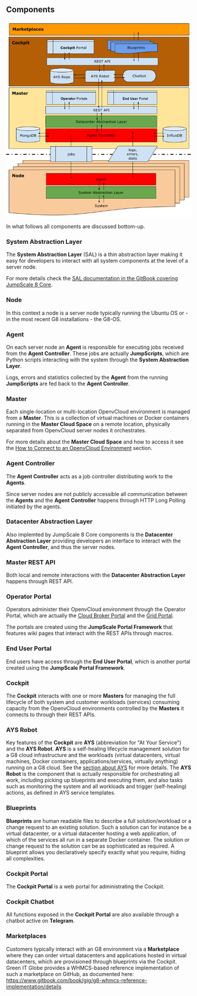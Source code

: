 ## Components

![](system-architecture.png)

In what follows all components are discussed bottom-up.


### System Abstraction Layer

The **System Abstraction Layer** (SAL) is a thin abstraction layer making it easy for developers to interact with all system components at the level of a server node.

For more details check the [SAL documentation in the GitBook covering JumpScale 8 Core](https://gig.gitbooks.io/jumpscale-core8/content/SAL/SAL.html).


### Node

In this context a node is a server node typically running the Ubuntu OS or - in the most recent G8 installations - the G8-OS.


### Agent

On each server node an **Agent** is responsible for executing jobs received from the **Agent Controller**. These jobs are actually **JumpScripts**, which are Python scripts interacting with the system through the **System Abstraction Layer**.

Logs, errors and statistics collected by the **Agent**  from the running **JumpScripts** are fed back to the **Agent Controller**.


### Master

Each single-location or multi-location OpenvCloud environment is managed from a **Master**. This is a collection of virtual machines or Docker containers running in the **Master Cloud Space** on a remote location, physically separated from OpenvCloud server nodes it orchestrates.

For more details about the **Master Cloud Space** and how to access it see the [How to Connect to an OpenvCloud Environment](../Sysadmin/Connect/connect.md) section.


### Agent Controller

The **Agent Controller** acts as a job controller distributing work to the **Agents**.

Since server nodes are not publicly accessible all communication between the **Agents** and the **Agent Controller** happens through HTTP Long Polling initiated by the agents.


### Datacenter Abstraction Layer

Also implemted by JumpScale 8 Core components is the **Datacenter Abstraction Layer** providing developers an interface to interact with the **Agent Controller**, and thus the server nodes.


### Master REST API

Both local and remote interactions with the **Datacenter Abstraction Layer** happens through REST API.


### Operator Portal

Operators administer their OpenvCloud environment through the Operator Portal, which are actually the [Cloud Broker Portal](../CloudBrokerPortal/CloudBrokerPortal.md) and the [Grid Portal](../GridPortal/GridPortal.md).

The portals are created using the **JumpScale Portal Framework** that features wiki pages that interact with the REST APIs through macros.


### End User Portal

End users have access through the **End User Portal**, which is another portal created using the **JumpScale Portal Framework**.


### Cockpit

The **Cockpit** interacts with one or more **Masters** for managing the full lifecycle of both system and customer workloads (services) consuming capacity from the OpenvCloud environments controlled by the **Masters** it connects to through their REST APIs.


### AYS Robot

Key features of the **Cockpit** are **AYS** (abbreviation for "At Your Service") and the **AYS Robot**. **AYS** is a self-healing lifecycle management solution for a G8 cloud infrastructure and the workloads (virtual datacenters, virtual machines, Docker containers, applications/services, virtually anything) running on a G8 cloud. See the [section about AYS](../AtYourService/AtYourServiceIntro.md) for more details. The **AYS Robot** is the component that is actually responsible for orchestrating all work, including picking up blueprints and executing them, and also tasks such as monitoring the system and all workloads and trigger (self-healing) actions, as defined in AYS service templates.


### Blueprints

**Blueprints** are human readable files to describe a full solution/workload or a change request to an existing solution. Such a solution can for instance be a virtual datacenter, or a virtual datacenter hosting a web application, of which of the services all run in a separate Docker container. The solution or change request to the solution can be as sophisticated as required. A blueprint allows you declaratively specify exactly what you require, hiding all complexities.


### Cockpit Portal

The **Cockpit Portal** is a web portal for administrating the Cockpit.  


### Cockpit Chatbot

All functions exposed in the **Cockpit Portal** are also available through a chatbot active on **Telegram**.


### Marketplaces

Customers typically interact with an G8 environment via a **Marketplace** where they can order virtual datacenters and applications hosted in virtual datacenters, which are provisioned through blueprints via the Cockpit. Green IT Globe provides a WHMCS-based reference implementation of such a marketplace on GitHub, as documented here: https://www.gitbook.com/book/gig/g8-whmcs-reference-implementation/details
